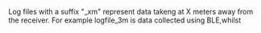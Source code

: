 Log files with a suffix "_xm" represent data takeng at X meters away from the receiver. For example logfile_3m is data collected using BLE,whilst 
